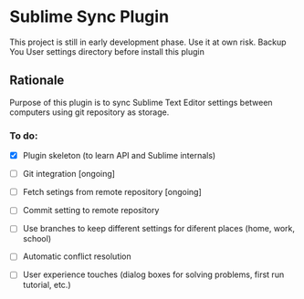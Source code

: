 # Sublime Sync Plugin
This project is still in early development phase. Use it at own risk. Backup You User settings
directory before install this plugin

## Rationale
Purpose of this plugin is to sync Sublime Text Editor settings between computers using 
git repository as storage.

### To do:

- [x] Plugin skeleton (to learn API and Sublime internals)
- [ ] Git integration [ongoing]
- [ ] Fetch setings from remote repository [ongoing]
- [ ] Commit setting to remote repository
- [ ] Use branches to keep different settings for diferent places (home, work, school)
- [ ] Automatic conflict resolution
- [ ] User experience touches (dialog boxes for solving problems, first run tutorial, etc.)

